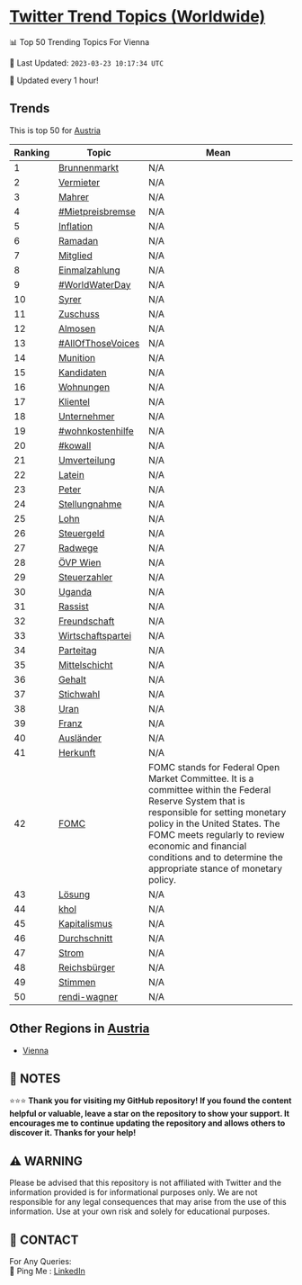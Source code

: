 [Twitter Trend Topics (Worldwide)](https://github.com/ErcinDedeoglu/Twitter-Trend-Topics)
==========


📊 Top 50 Trending Topics For Vienna

📆 Last Updated: `2023-03-23 10:17:34 UTC`

🔧 Updated every 1 hour!


## Trends

This is top 50 for [Austria](</Austria>)

| Ranking | Topic | Mean |
| ------- | ------------ | ------------ |
| 1 | [Brunnenmarkt](http://twitter.com/search?q=Brunnenmarkt) | N/A |
| 2 | [Vermieter](http://twitter.com/search?q=Vermieter) | N/A |
| 3 | [Mahrer](http://twitter.com/search?q=Mahrer) | N/A |
| 4 | [#Mietpreisbremse](http://twitter.com/search?q=%23Mietpreisbremse) | N/A |
| 5 | [Inflation](http://twitter.com/search?q=Inflation) | N/A |
| 6 | [Ramadan](http://twitter.com/search?q=Ramadan) | N/A |
| 7 | [Mitglied](http://twitter.com/search?q=Mitglied) | N/A |
| 8 | [Einmalzahlung](http://twitter.com/search?q=Einmalzahlung) | N/A |
| 9 | [#WorldWaterDay](http://twitter.com/search?q=%23WorldWaterDay) | N/A |
| 10 | [Syrer](http://twitter.com/search?q=Syrer) | N/A |
| 11 | [Zuschuss](http://twitter.com/search?q=Zuschuss) | N/A |
| 12 | [Almosen](http://twitter.com/search?q=Almosen) | N/A |
| 13 | [#AllOfThoseVoices](http://twitter.com/search?q=%23AllOfThoseVoices) | N/A |
| 14 | [Munition](http://twitter.com/search?q=Munition) | N/A |
| 15 | [Kandidaten](http://twitter.com/search?q=Kandidaten) | N/A |
| 16 | [Wohnungen](http://twitter.com/search?q=Wohnungen) | N/A |
| 17 | [Klientel](http://twitter.com/search?q=Klientel) | N/A |
| 18 | [Unternehmer](http://twitter.com/search?q=Unternehmer) | N/A |
| 19 | [#wohnkostenhilfe](http://twitter.com/search?q=%23wohnkostenhilfe) | N/A |
| 20 | [#kowall](http://twitter.com/search?q=%23kowall) | N/A |
| 21 | [Umverteilung](http://twitter.com/search?q=Umverteilung) | N/A |
| 22 | [Latein](http://twitter.com/search?q=Latein) | N/A |
| 23 | [Peter](http://twitter.com/search?q=Peter) | N/A |
| 24 | [Stellungnahme](http://twitter.com/search?q=Stellungnahme) | N/A |
| 25 | [Lohn](http://twitter.com/search?q=Lohn) | N/A |
| 26 | [Steuergeld](http://twitter.com/search?q=Steuergeld) | N/A |
| 27 | [Radwege](http://twitter.com/search?q=Radwege) | N/A |
| 28 | [ÖVP Wien](http://twitter.com/search?q=%c3%96VP+Wien) | N/A |
| 29 | [Steuerzahler](http://twitter.com/search?q=Steuerzahler) | N/A |
| 30 | [Uganda](http://twitter.com/search?q=Uganda) | N/A |
| 31 | [Rassist](http://twitter.com/search?q=Rassist) | N/A |
| 32 | [Freundschaft](http://twitter.com/search?q=Freundschaft) | N/A |
| 33 | [Wirtschaftspartei](http://twitter.com/search?q=Wirtschaftspartei) | N/A |
| 34 | [Parteitag](http://twitter.com/search?q=Parteitag) | N/A |
| 35 | [Mittelschicht](http://twitter.com/search?q=Mittelschicht) | N/A |
| 36 | [Gehalt](http://twitter.com/search?q=Gehalt) | N/A |
| 37 | [Stichwahl](http://twitter.com/search?q=Stichwahl) | N/A |
| 38 | [Uran](http://twitter.com/search?q=Uran) | N/A |
| 39 | [Franz](http://twitter.com/search?q=Franz) | N/A |
| 40 | [Ausländer](http://twitter.com/search?q=Ausl%c3%a4nder) | N/A |
| 41 | [Herkunft](http://twitter.com/search?q=Herkunft) | N/A |
| 42 | [FOMC](http://twitter.com/search?q=FOMC) | FOMC stands for Federal Open Market Committee. It is a committee within the Federal Reserve System that is responsible for setting monetary policy in the United States. The FOMC meets regularly to review economic and financial conditions and to determine the appropriate stance of monetary policy. |
| 43 | [Lösung](http://twitter.com/search?q=L%c3%b6sung) | N/A |
| 44 | [khol](http://twitter.com/search?q=khol) | N/A |
| 45 | [Kapitalismus](http://twitter.com/search?q=Kapitalismus) | N/A |
| 46 | [Durchschnitt](http://twitter.com/search?q=Durchschnitt) | N/A |
| 47 | [Strom](http://twitter.com/search?q=Strom) | N/A |
| 48 | [Reichsbürger](http://twitter.com/search?q=Reichsb%c3%bcrger) | N/A |
| 49 | [Stimmen](http://twitter.com/search?q=Stimmen) | N/A |
| 50 | [rendi-wagner](http://twitter.com/search?q=rendi-wagner) | N/A |



## Other Regions in [Austria](</Austria>)

* [Vienna](</Austria/Vienna.md>)



## 📝 NOTES

⭐⭐⭐ **Thank you for visiting my GitHub repository! If you found the content helpful or valuable, leave a star on the repository to show your support. It encourages me to continue updating the repository and allows others to discover it. Thanks for your help!**


## ⚠️ WARNING

Please be advised that this repository is not affiliated with Twitter and the information provided is for informational purposes only. We are not responsible for any legal consequences that may arise from the use of this information. Use at your own risk and solely for educational purposes.


## 📨 CONTACT

 For Any Queries:  
            🏓 Ping Me : [LinkedIn](https://www.linkedin.com/in/ercindedeoglu/)
